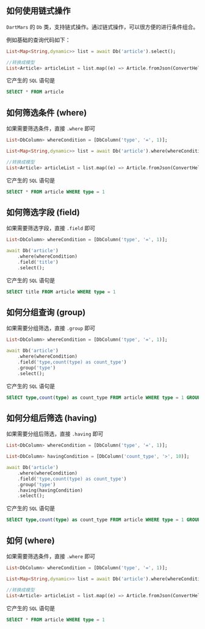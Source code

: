 ## 如何使用链式操作

`DartMars` 的 `Db` 类，支持链式操作。通过链式操作，可以很方便的进行条件组合。

例如基础的查询代码如下：

```dart
List<Map<String,dynamic>> list = await Db('article').select();

//转换成模型
List<Article> articleList = list.map((e) => Article.fromJson(ConvertHelper.keyToHump(e))).toList();
```

它产生的 `SQL` 语句是

```sql
SElECT * FROM article
```

## 如何筛选条件 (where)

如果需要筛选条件，直接 `.where` 即可

```dart
List<DbColumn> whereCondition = [DbColumn('type', '=', 1)];

List<Map<String,dynamic>> list = await Db('article').where(whereCondition).select();

//转换成模型
List<Article> articleList = list.map((e) => Article.fromJson(ConvertHelper.keyToHump(e))).toList();
```

它产生的 `SQL` 语句是

```sql
SElECT * FROM article WHERE type = 1
```

## 如何筛选字段 (field)

如果需要筛选字段，直接 `.field` 即可

```dart
List<DbColumn> whereCondition = [DbColumn('type', '=', 1)];

await Db('article')
    .where(whereCondition)
    .field('title')
    .select();
```

它产生的 `SQL` 语句是

```sql
SElECT title FROM article WHERE type = 1
```

## 如何分组查询 (group)

如果需要分组筛选，直接 `.group` 即可

```dart
List<DbColumn> whereCondition = [DbColumn('type', '=', 1)];

await Db('article')
    .where(whereCondition)
    .field('type,count(type) as count_type')
    .group('type')
    .select();
```

它产生的 `SQL` 语句是

```sql
SElECT type,count(type) as count_type FROM article WHERE type = 1 GROUP BY type
```

## 如何分组后筛选 (having)

如果需要分组后筛选，直接 `.having` 即可

```dart
List<DbColumn> whereCondition = [DbColumn('type', '=', 1)];

List<DbColumn> havingCondition = [DbColumn('count_type', '>', 10)];

await Db('article')
    .where(whereCondition)
    .field('type,count(type) as count_type')
    .group('type')
    .having(havingCondition)
    .select();
```

它产生的 `SQL` 语句是

```sql
SElECT type,count(type) as count_type FROM article WHERE type = 1 GROUP BY type HAVING count_type > 10
```

## 如何 (where)

如果需要筛选条件，直接 `.where` 即可

```dart
List<DbColumn> whereCondition = [DbColumn('type', '=', 1)];

List<Map<String,dynamic>> list = await Db('article').where(whereCondition).select();

//转换成模型
List<Article> articleList = list.map((e) => Article.fromJson(ConvertHelper.keyToHump(e))).toList();
```

它产生的 `SQL` 语句是

```sql
SElECT * FROM article WHERE type = 1
```
